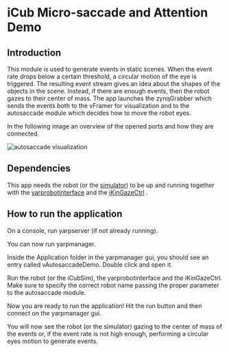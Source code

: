 # iCub Micro-saccade and Attention Demo

Introduction
------------
This module is used to generate events in static scenes. When the event rate drops below a certain threshold, a 
circular motion of the eye is triggered. The resulting event stream gives an idea about the shapes of the objects in 
the scene. Instead, if there are enough events, then the robot gazes to their center of mass. The app launches the 
zynqGrabber which sends the events both to the vFramer for visualization and to the autosaccade module which decides 
how to move the robot eyes.

In the following image an overview of the opened ports and how they are connected.

![autosaccade visualization](http://robotology.github.io/event-driven/doxygen/images/autoSaccadeApp_builder.png)

 Dependencies
 ------------
 This app needs the robot (or the [simulator](http://wiki.icub.org/brain/group__icub__Simulation.html)) to be up and 
 running together with the [yarprobotinterface](http://www.yarp.it/yarprobotinterface.html) and the [iKinGazeCtrl](http://wiki.icub.org/brain/group__iKinGazeCtrl.html) .
 
How to run the application
--------------------------

On a console, run yarpserver (if not already running).

You can now run yarpmanager.

Inside the Application folder in the yarpmanager gui, you should see an entry called vAutosaccadeDemo. Double click and 
open it.

Run the robot (or the iCubSim), the yarprobotinterface and the iKinGazeCtrl. Make sure to specify the correct robot 
name passing the proper parameter to the autosaccade module.

Now you are ready to run the application! Hit the run button and then connect on the yarpmanager gui.

You will now see the robot (or the simulator) gazing to the center of mass of the events or, if the event rate is not
 high enough, performing a circular eyes motion to generate events.
